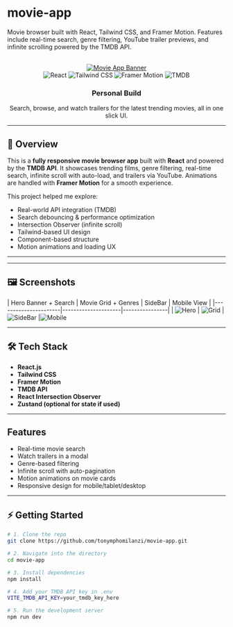 # movie-app
Movie browser built with React, Tailwind CSS, and Framer Motion. Features include real-time search, genre filtering, YouTube trailer previews, and infinite scrolling powered by the TMDB API.


<div align="center">
  <br />
  <a href="https://your-live-demo-link.com" target="_blank">
    <img src="https://github.com/tonymphomilanzi/movie-app/assets/banner.jpg" alt="Movie App Banner" />
  </a>
  <br />

  <div>
    <img src="https://img.shields.io/badge/-React-black?style=for-the-badge&logo=react&logoColor=61DAFB" alt="React" />
    <img src="https://img.shields.io/badge/-Tailwind_CSS-black?style=for-the-badge&logo=tailwindcss&logoColor=06B6D4" alt="Tailwind CSS" />
    <img src="https://img.shields.io/badge/-Framer_Motion-black?style=for-the-badge&logo=framer&logoColor=white" alt="Framer Motion" />
    <img src="https://img.shields.io/badge/-TMDB_API-black?style=for-the-badge&logoColor=white&logo=themoviedatabase&color=01B4E4" alt="TMDB" />
  </div>

  <h3 align="center">Personal Build</h3>
  <p align="center">Search, browse, and watch trailers for the latest trending movies, all in one slick UI.</p>
</div>

---

## 📖 Overview

This is a **fully responsive movie browser app** built with **React** and powered by the **TMDB API**. It showcases trending films, genre filtering, real-time search, infinite scroll with auto-load, and trailers via YouTube. Animations are handled with **Framer Motion** for a smooth experience.

This project helped me explore:

- Real-world API integration (TMDB)
- Search debouncing & performance optimization
- Intersection Observer (infinite scroll)
- Tailwind-based UI design
- Component-based structure
- Motion animations and loading UX

---


---

## 🖼️ Screenshots

| Hero Banner + Search | Movie Grid + Genres | SideBar | Mobile View |
|----------------------|---------------------|----------------|
| ![Hero](screenshots/MOVIE_3.jpg) | ![Grid](screenshots/MOVIE_1.jpg) | ![SideBar](screenshots/MOVIE_3.jpg) |![Mobile](screenshots/MOVIE_2.jpg)

---

## 🛠 Tech Stack

- **React.js**
- **Tailwind CSS**
- **Framer Motion**
- **TMDB API**
- **React Intersection Observer**
- **Zustand (optional for state if used)**

---

##   Features

-  Real-time movie search 
-  Watch trailers in a modal
-  Genre-based filtering
-  Infinite scroll with auto-pagination
-  Motion animations on movie cards
-  Responsive design for mobile/tablet/desktop

---

## ⚡ Getting Started

```bash
# 1. Clone the repo
git clone https://github.com/tonymphomilanzi/movie-app.git

# 2. Navigate into the directory
cd movie-app

# 3. Install dependencies
npm install

# 4. Add your TMDB API key in .env
VITE_TMDB_API_KEY=your_tmdb_key_here

# 5. Run the development server
npm run dev
